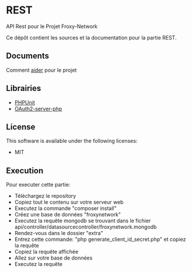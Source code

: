 # REST
API Rest pour le Projet Froxy-Network

Ce dépôt contient les sources et la documentation pour la partie REST.

## Documents
Comment [aider](https://github.com/FroxyNetwork/REST/blob/develop/docs/howto_help.md) pour le projet

## Librairies
- [PHPUnit](https://phpunit.de/)
- [OAuth2-server-php](https://bshaffer.github.io/oauth2-server-php-docs/)

## License
This software is available under the following licenses:

  * MIT

## Execution
Pour executer cette partie:
- Téléchargez le repository
- Copiez tout le contenu sur votre serveur web
- Executez la commande "composer install"
- Créez une base de données "froxynetwork"
- Executez la requête mongodb se trouvant dans le fichier api/controller/datasourcecontroller/froxynetwork.mongodb
- Rendez-vous dans le dossier "extra"
- Entrez cette commande: "php generate_client_id_secret.php" et copiez la requête
- Copiez la requête affichée
- Allez sur votre base de données
- Executez la requête
